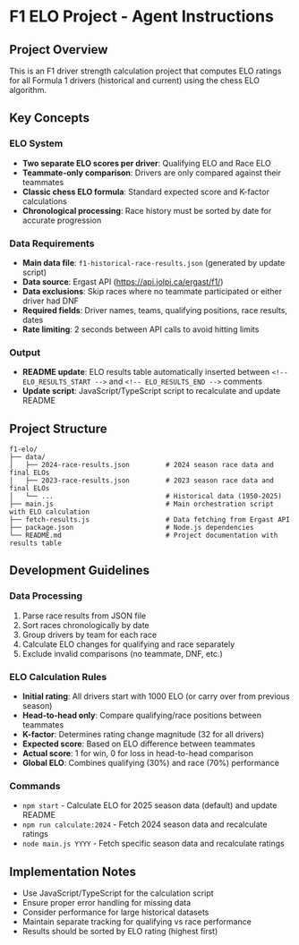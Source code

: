 # F1 ELO Project - Agent Instructions

## Project Overview

This is an F1 driver strength calculation project that computes ELO ratings for all Formula 1 drivers (historical and current) using the chess ELO algorithm.

## Key Concepts

### ELO System
- **Two separate ELO scores per driver**: Qualifying ELO and Race ELO
- **Teammate-only comparison**: Drivers are only compared against their teammates
- **Classic chess ELO formula**: Standard expected score and K-factor calculations
- **Chronological processing**: Race history must be sorted by date for accurate progression

### Data Requirements
- **Main data file**: `f1-historical-race-results.json` (generated by update script)
- **Data source**: Ergast API (https://api.jolpi.ca/ergast/f1/)
- **Data exclusions**: Skip races where no teammate participated or either driver had DNF
- **Required fields**: Driver names, teams, qualifying positions, race results, dates
- **Rate limiting**: 2 seconds between API calls to avoid hitting limits

### Output
- **README update**: ELO results table automatically inserted between `<!-- ELO_RESULTS_START -->` and `<!-- ELO_RESULTS_END -->` comments
- **Update script**: JavaScript/TypeScript script to recalculate and update README

## Project Structure

```
f1-elo/
├── data/
│   ├── 2024-race-results.json         # 2024 season race data and final ELOs
│   ├── 2023-race-results.json         # 2023 season race data and final ELOs
│   └── ...                            # Historical data (1950-2025)
├── main.js                            # Main orchestration script with ELO calculation
├── fetch-results.js                   # Data fetching from Ergast API
├── package.json                       # Node.js dependencies
└── README.md                          # Project documentation with results table
```

## Development Guidelines

### Data Processing
1. Parse race results from JSON file
2. Sort races chronologically by date
3. Group drivers by team for each race
4. Calculate ELO changes for qualifying and race separately
5. Exclude invalid comparisons (no teammate, DNF, etc.)

### ELO Calculation Rules
- **Initial rating**: All drivers start with 1000 ELO (or carry over from previous season)
- **Head-to-head only**: Compare qualifying/race positions between teammates
- **K-factor**: Determines rating change magnitude (32 for all drivers)
- **Expected score**: Based on ELO difference between teammates
- **Actual score**: 1 for win, 0 for loss in head-to-head comparison
- **Global ELO**: Combines qualifying (30%) and race (70%) performance

### Commands
- `npm start` - Calculate ELO for 2025 season data (default) and update README
- `npm run calculate:2024` - Fetch 2024 season data and recalculate ratings
- `node main.js YYYY` - Fetch specific season data and recalculate ratings

## Implementation Notes

- Use JavaScript/TypeScript for the calculation script
- Ensure proper error handling for missing data
- Consider performance for large historical datasets
- Maintain separate tracking for qualifying vs race performance
- Results should be sorted by ELO rating (highest first)
